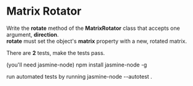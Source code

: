 Matrix Rotator
===========

Write the **rotate** method of the **MatrixRotator** class that accepts one argument, **direction**.  
**rotate** must set the object's **matrix** property with a new, rotated matrix.

There are **2** tests, make the tests pass.

(you'll need jasmine-node)
    npm install jasmine-node -g

run automated tests by running
    jasmine-node --autotest .